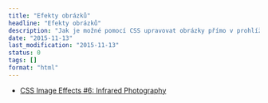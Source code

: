 ```yaml
---
title: "Efekty obrázků"
headline: "Efekty obrázků"
description: "Jak je možné pomocí CSS upravovat obrázky přímo v prohlížeči."
date: "2015-11-13"
last_modification: "2015-11-13"
status: 0
tags: []
format: "html"
---
```


<ul>
  <li><a href="http://una.im/infrared/">CSS Image Effects #6: Infrared Photography</a></li>
</ul>